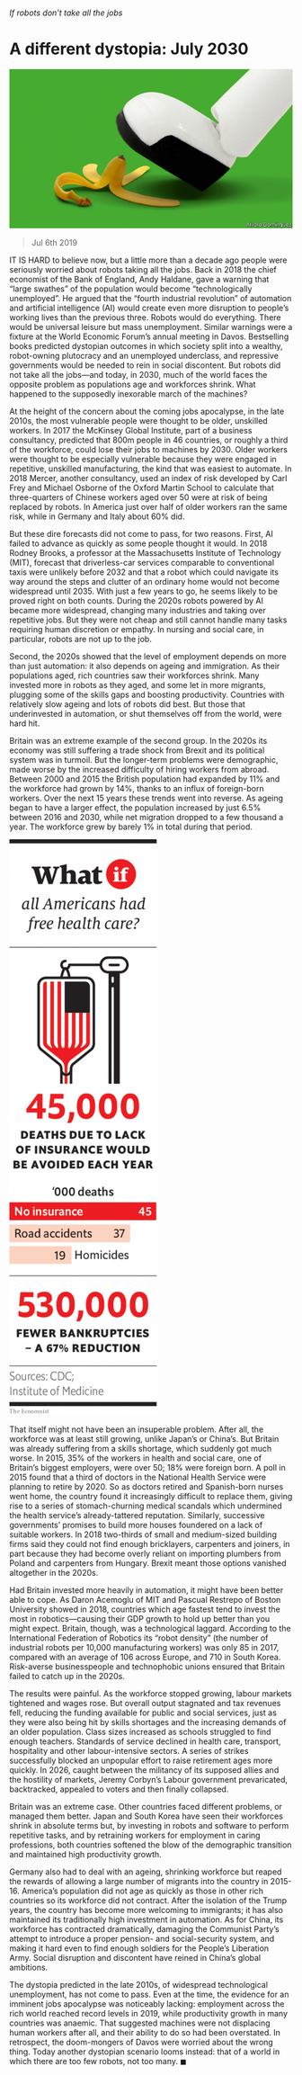 ###### If robots don’t take all the jobs

# A different dystopia: July 2030 

![image](images/20190706_WID004_0.jpg) 

> Jul 6th 2019 

IT IS HARD to believe now, but a little more than a decade ago people were seriously worried about robots taking all the jobs. Back in 2018 the chief economist of the Bank of England, Andy Haldane, gave a warning that “large swathes” of the population would become “technologically unemployed”. He argued that the “fourth industrial revolution” of automation and artificial intelligence (AI) would create even more disruption to people’s working lives than the previous three. Robots would do everything. There would be universal leisure but mass unemployment. Similar warnings were a fixture at the World Economic Forum’s annual meeting in Davos. Bestselling books predicted dystopian outcomes in which society split into a wealthy, robot-owning plutocracy and an unemployed underclass, and repressive governments would be needed to rein in social discontent. But robots did not take all the jobs—and today, in 2030, much of the world faces the opposite problem as populations age and workforces shrink. What happened to the supposedly inexorable march of the machines? 

At the height of the concern about the coming jobs apocalypse, in the late 2010s, the most vulnerable people were thought to be older, unskilled workers. In 2017 the McKinsey Global Institute, part of a business consultancy, predicted that 800m people in 46 countries, or roughly a third of the workforce, could lose their jobs to machines by 2030. Older workers were thought to be especially vulnerable because they were engaged in repetitive, unskilled manufacturing, the kind that was easiest to automate. In 2018 Mercer, another consultancy, used an index of risk developed by Carl Frey and Michael Osborne of the Oxford Martin School to calculate that three-quarters of Chinese workers aged over 50 were at risk of being replaced by robots. In America just over half of older workers ran the same risk, while in Germany and Italy about 60% did. 

But these dire forecasts did not come to pass, for two reasons. First, AI failed to advance as quickly as some people thought it would. In 2018 Rodney Brooks, a professor at the Massachusetts Institute of Technology (MIT), forecast that driverless-car services comparable to conventional taxis were unlikely before 2032 and that a robot which could navigate its way around the steps and clutter of an ordinary home would not become widespread until 2035. With just a few years to go, he seems likely to be proved right on both counts. During the 2020s robots powered by AI became more widespread, changing many industries and taking over repetitive jobs. But they were not cheap and still cannot handle many tasks requiring human discretion or empathy. In nursing and social care, in particular, robots are not up to the job. 

Second, the 2020s showed that the level of employment depends on more than just automation: it also depends on ageing and immigration. As their populations aged, rich countries saw their workforces shrink. Many invested more in robots as they aged, and some let in more migrants, plugging some of the skills gaps and boosting productivity. Countries with relatively slow ageing and lots of robots did best. But those that underinvested in automation, or shut themselves off from the world, were hard hit. 

Britain was an extreme example of the second group. In the 2020s its economy was still suffering a trade shock from Brexit and its political system was in turmoil. But the longer-term problems were demographic, made worse by the increased difficulty of hiring workers from abroad. Between 2000 and 2015 the British population had expanded by 11% and the workforce had grown by 14%, thanks to an influx of foreign-born workers. Over the next 15 years these trends went into reverse. As ageing began to have a larger effect, the population increased by just 6.5% between 2016 and 2030, while net migration dropped to a few thousand a year. The workforce grew by barely 1% in total during that period. 

![image](images/20190706_WIC002.png) 

That itself might not have been an insuperable problem. After all, the workforce was at least still growing, unlike Japan’s or China’s. But Britain was already suffering from a skills shortage, which suddenly got much worse. In 2015, 35% of the workers in health and social care, one of Britain’s biggest employers, were over 50; 18% were foreign born. A poll in 2015 found that a third of doctors in the National Health Service were planning to retire by 2020. So as doctors retired and Spanish-born nurses went home, the country found it increasingly difficult to replace them, giving rise to a series of stomach-churning medical scandals which undermined the health service’s already-tattered reputation. Similarly, successive governments’ promises to build more houses foundered on a lack of suitable workers. In 2018 two-thirds of small and medium-sized building firms said they could not find enough bricklayers, carpenters and joiners, in part because they had become overly reliant on importing plumbers from Poland and carpenters from Hungary. Brexit meant those options vanished altogether in the 2020s. 

Had Britain invested more heavily in automation, it might have been better able to cope. As Daron Acemoglu of MIT and Pascual Restrepo of Boston University showed in 2018, countries which age fastest tend to invest the most in robotics—causing their GDP growth to hold up better than you might expect. Britain, though, was a technological laggard. According to the International Federation of Robotics its “robot density” (the number of industrial robots per 10,000 manufacturing workers) was only 85 in 2017, compared with an average of 106 across Europe, and 710 in South Korea. Risk-averse businesspeople and technophobic unions ensured that Britain failed to catch up in the 2020s. 

The results were painful. As the workforce stopped growing, labour markets tightened and wages rose. But overall output stagnated and tax revenues fell, reducing the funding available for public and social services, just as they were also being hit by skills shortages and the increasing demands of an older population. Class sizes increased as schools struggled to find enough teachers. Standards of service declined in health care, transport, hospitality and other labour-intensive sectors. A series of strikes successfully blocked an unpopular effort to raise retirement ages more quickly. In 2026, caught between the militancy of its supposed allies and the hostility of markets, Jeremy Corbyn’s Labour government prevaricated, backtracked, appealed to voters and then finally collapsed. 

Britain was an extreme case. Other countries faced different problems, or managed them better. Japan and South Korea have seen their workforces shrink in absolute terms but, by investing in robots and software to perform repetitive tasks, and by retraining workers for employment in caring professions, both countries softened the blow of the demographic transition and maintained high productivity growth. 

Germany also had to deal with an ageing, shrinking workforce but reaped the rewards of allowing a large number of migrants into the country in 2015-16. America’s population did not age as quickly as those in other rich countries so its workforce did not contract. After the isolation of the Trump years, the country has become more welcoming to immigrants; it has also maintained its traditionally high investment in automation. As for China, its workforce has contracted dramatically, damaging the Communist Party’s attempt to introduce a proper pension- and social-security system, and making it hard even to find enough soldiers for the People’s Liberation Army. Social disruption and discontent have reined in China’s global ambitions. 

The dystopia predicted in the late 2010s, of widespread technological unemployment, has not come to pass. Even at the time, the evidence for an imminent jobs apocalypse was noticeably lacking: employment across the rich world reached record levels in 2019, while productivity growth in many countries was anaemic. That suggested machines were not displacing human workers after all, and their ability to do so had been overstated. In retrospect, the doom-mongers of Davos were worried about the wrong thing. Today another dystopian scenario looms instead: that of a world in which there are too few robots, not too many. ◼ 

